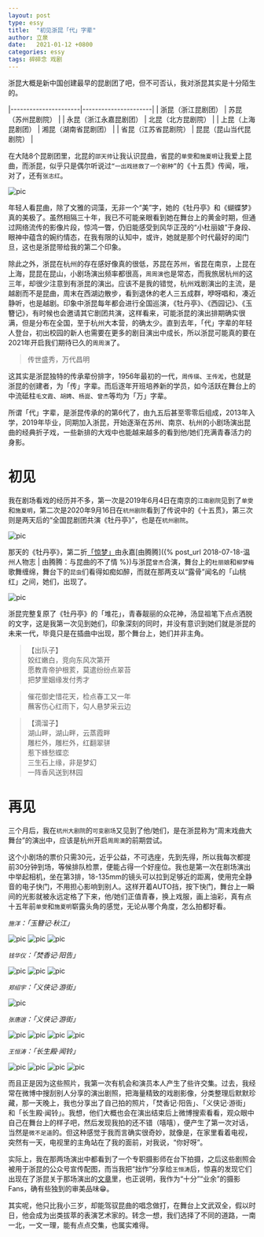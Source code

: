 ```yaml
---
layout: post
type: essy
title:  "初见浙昆「代」字辈"
author: 立泉
date:   2021-01-12 +0800
categories: essy
tags: 碎碎念 戏剧
---
```


浙昆大概是新中国创建最早的昆剧团了吧，但不可否认，我对浙昆其实是十分陌生的。

>
|----------------------|----------------------|
| 浙昆（浙江昆剧团）     | 苏昆（苏州昆剧院）     |
| 永昆（浙江永嘉昆剧团） | 北昆（北方昆剧院）     |
| 上昆（上海昆剧团）     | 湘昆（湖南省昆剧团）   |
| 省昆（江苏省昆剧院）   | 昆昆（昆山当代昆剧院） |

在大陆8个昆剧团里，北昆的`邵天帅`让我认识昆曲，省昆的`单雯`和`施夏明`让我爱上昆曲，而浙昆，似乎只是偶尔听说过`“一出戏拯救了一个剧种”`的《十五贯》传闻，哦，对了，还有`张志红`。

<img class="materialboxed responsive-img" src="https://apqx.oss-cn-hangzhou.aliyuncs.com/blog/pic/kunqv_zhangzhihong.jpg" alt="pic">

年轻人看昆曲，除了文雅的词藻，无非一个“美”字，她的《牡丹亭》和《蝴蝶梦》真的美极了。虽然相隔三十年，我已不可能亲眼看到她在舞台上的黄金时期，但通过网络流传的影像片段，惊鸿一瞥，仍旧能感受到风华正茂的“小杜丽娘”于身段、眼神中蕴含的婉约情态，在我有限的认知中，或许，她就是那个时代最好的闺门旦，这也是浙昆带给我的第二个印象。

除此之外，浙昆在杭州的存在感好像真的很低，苏昆在苏州，省昆在南京，上昆在上海，昆昆在昆山，小剧场演出频率都很高，`周周演`也是常态，而我旅居杭州的这三年，却很少注意到有浙昆的演出。应该不是我的错觉，杭州戏剧演出的主流，是越剧而不是昆曲，周末在西湖边散步，看到退休的老人三五成群，咿呀唱和，凑近静听，也是越剧。印象中浙昆每年都会进行全国巡演，《牡丹亭》、《西园记》、《玉簪记》，有时候也会邀请其它剧团共演，这样看来，可能浙昆的演出排期确实很满，但是分布在全国，至于杭州大本营，的确太少。直到去年，「代」字辈的年轻人登台，初出校园的新人也需要在更多的剧目演出中成长，所以浙昆可能真的要在2021年开启我们期待已久的`周周演`了。

> 传世盛秀，万代昌明

这其实是浙昆独特的传承辈份排字，1956年最初的一代，`周传瑛`、`王传淞`，也就是浙昆的创建者，为「传」字辈。而后逐年开班培养新的学员，如今活跃在舞台上的中流砥柱`毛文霞`、`胡娉`、`杨崑`、`曾杰`等均为「万」字辈。

所谓「代」字辈，是浙昆传承的的第6代了，由九五后甚至零零后组成，2013年入学，2019年毕业，同期加入浙昆，开始逐渐在苏州、南京、杭州的小剧场演出昆曲的经典折子戏，一些新排的大戏中也能越来越多的看到他/她们充满青春活力的身影。

# 初见

我在剧场看戏的经历并不多，第一次是2019年6月4日在南京的`江南剧院`见到了`单雯`和`施夏明`，第二次是2020年9月16日在`杭州剧院`看到了传说中的《十五贯》，第三次则是两天后的“全国昆剧团共演《牡丹亭》”，也是在`杭州剧院`。

<img class="materialboxed responsive-img" src="https://apqx.oss-cn-hangzhou.aliyuncs.com/blog/pic/kunqv_gongyanmudanting.jpg" alt="pic">

那天的《牡丹亭》，第二折[「惊梦」](https://www.bilibili.com/video/BV1bA411H7QH?share_source=copy_web)由永嘉[由腾腾]({% post_url 2018-07-18-温州人物志 | 由腾腾：与昆曲的不了情 %})与浙昆`曾杰`合演，舞台上的`杜丽娘`和`柳梦梅`歌舞缠绵，舞台下的`昆虫`们看得如痴如醉，而就在那两支以“露骨”闻名的「山桃红」之间，她们，出现了。

<img class="materialboxed responsive-img" src="https://apqx.oss-cn-hangzhou.aliyuncs.com/blog/pic/kunqv_zhekun_duihua.jpg" alt="pic">

浙昆完整复原了《牡丹亭》的「堆花」，青春靓丽的众花神，汤显祖笔下点点洒脱的文字，这是我第一次见到她们，印象深刻的同时，并没有意识到她们就是浙昆的未来一代，毕竟只是在插曲中出现，那个舞台上，她们并非主角。

> 【出队子】  
姣红嫩白，竞向东风次第开  
愿教青帝护根荄，莫遣纷纷点翠苔  
把梦里姻缘发付秀才

> 催花御史惜花天，检点春工又一年  
蘸客伤心红雨下，勾人悬梦采云边  

> 【滴溜子】  
湖山畔，湖山畔，云蒸霞畔  
雕栏外，雕栏外，红翻翠骈  
惹下蜂愁蝶恋  
三生石上缘，非是梦幻  
一阵香风送到林园

# 再见

三个月后，我在`杭州大剧院`的`可变剧场`又见到了他/她们，是在浙昆称为“周末戏曲大舞台”的演出中，应该是杭州开启`周周演`的前期尝试。

这个小剧场的票价只需30元，近乎公益，不可选座，先到先得，所以我每次都提前30分钟到场，等候排队检票，便能占得一个好座位。我也是第一次在剧场演出中举起相机，坐在第3排，18-135mm的镜头可以拉到足够近的距离，使用完全静音的电子快门，不用担心影响到别人。这样开着AUTO挡，按下快门，舞台上一瞬间的光影就被永远定格了下来，他/她们正值青春，换上戏服，画上油彩，真有点十五年前`单雯`和`施夏明`崭露头角的感觉，无论从哪个角度，怎么拍都好看。

*`施洋`：「玉簪记·秋江」*

<img class="materialboxed responsive-img" src="https://apqx.oss-cn-hangzhou.aliyuncs.com/blog/pic/kunqv_zhekun_shiyang01.JPG" alt="pic">

<img class="materialboxed responsive-img" src="https://apqx.oss-cn-hangzhou.aliyuncs.com/blog/pic/kunqv_zhekun_shiyang02.JPG" alt="pic">

<img class="materialboxed responsive-img" src="https://apqx.oss-cn-hangzhou.aliyuncs.com/blog/pic/kunqv_zhekun_shiyang03.JPG" alt="pic">

*`钱华仪`：「焚香记·阳告」*

<img class="materialboxed responsive-img" src="https://apqx.oss-cn-hangzhou.aliyuncs.com/blog/pic/kunqv_zhekun_qianhuayi01.JPG" alt="pic">

<img class="materialboxed responsive-img" src="https://apqx.oss-cn-hangzhou.aliyuncs.com/blog/pic/kunqv_zhekun_qianhuayi02.JPG" alt="pic">

<img class="materialboxed responsive-img" src="https://apqx.oss-cn-hangzhou.aliyuncs.com/blog/pic/kunqv_zhekun_qianhuayi03.JPG" alt="pic">

*`郑绍宇`：「义侠记·游街」*

<img class="materialboxed responsive-img" src="https://apqx.oss-cn-hangzhou.aliyuncs.com/blog/pic/kunqv_zhekun_zhengshaoyu.JPG" alt="pic">

*`张唐逍`：「义侠记·游街」*

<img class="materialboxed responsive-img" src="https://apqx.oss-cn-hangzhou.aliyuncs.com/blog/pic/kunqv_zhekun_zhangtangxiao03.JPG" alt="pic">

<img class="materialboxed responsive-img" src="https://apqx.oss-cn-hangzhou.aliyuncs.com/blog/pic/kunqv_zhekun_zhangtangxiao02.JPG" alt="pic">

<img class="materialboxed responsive-img" src="https://apqx.oss-cn-hangzhou.aliyuncs.com/blog/pic/kunqv_zhekun_zhangtangxiao01.JPG" alt="pic">

<img class="materialboxed responsive-img" src="https://apqx.oss-cn-hangzhou.aliyuncs.com/blog/pic/kunqv_zhekun_zhangtangxiao04.JPG" alt="pic">

*`王恒涛`：「长生殿·闻铃」*

<img class="materialboxed responsive-img" src="https://apqx.oss-cn-hangzhou.aliyuncs.com/blog/pic/kunqv_zhekun_wanghengtao01.JPG" alt="pic">

<img class="materialboxed responsive-img" src="https://apqx.oss-cn-hangzhou.aliyuncs.com/blog/pic/kunqv_zhekun_wanghengtao03.JPG" alt="pic">

<img class="materialboxed responsive-img" src="https://apqx.oss-cn-hangzhou.aliyuncs.com/blog/pic/kunqv_zhekun_wanghengtao04.JPG" alt="pic">

<img class="materialboxed responsive-img" src="https://apqx.oss-cn-hangzhou.aliyuncs.com/blog/pic/kunqv_zhekun_wanghengtao02.JPG" alt="pic">

而且正是因为这些照片，我第一次有机会和演员本人产生了些许交集。过去，我经常在微博中搜刮别人分享的演出剧照，把海量精致的戏剧影像，分类整理后默默珍藏，那一天晚上，我也分享出了自己拍的照片，「焚香记·阳告」、「义侠记·游街」和「长生殿·闻铃」。我想，他们大概也会在演出结束后上微博搜索看看，观众眼中自己在舞台上的样子吧，然后发现我拍的还不错（嘻嘻），便产生了第一次对话，当然是`微不足道`的。但这种感觉于我而言确实很奇妙，就像是，在家里看着电视，突然有一天，电视里的主角站在了我的面前，对我说，“你好呀”。

实际上，我在那两场演出中都看到了一个专职摄影师在台下拍摄，之后这些剧照会被用于浙昆的公众号宣传配图，而当我把“拙作”分享给`王恒涛`后，惊喜的发现它们出现在了浙昆关于那场演出的[文章](https://mp.weixin.qq.com/s/9Aq-pkTr3rGiOPppD3-FxA?fbclid=IwAR0o3xTtVblf8wCHMd-boEiUabHwHBOFXr4g_kp0mgf3CczBRRcsvAvzdu0)里，也正说明，我作为“十分”“业余”的摄影Fans，确有些独到的审美品味😁。

其实呢，他只比我小三岁，却能驾驭昆曲的唱念做打，在舞台上文武双全，假以时日，他会成为出类拔萃的表演艺术家的。转念一想，我们选择了不同的道路，一南一北，一文一理，能有点点交集，也属实难得。